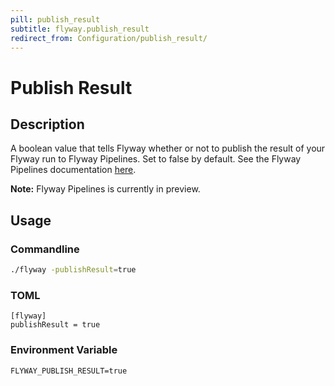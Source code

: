 ```yaml
---
pill: publish_result
subtitle: flyway.publish_result
redirect_from: Configuration/publish_result/
---
```


# Publish Result

## Description

A boolean value that tells Flyway whether or not to publish the result of your Flyway run to Flyway Pipelines. Set
to false by default. See the Flyway Pipelines documentation [here](https://red-gate.com/flyway/pipelines/documentation).

**Note:** Flyway Pipelines is currently in
preview.

## Usage

### Commandline
```bash
./flyway -publishResult=true
```

### TOML
```properties
[flyway]
publishResult = true
```

### Environment Variable
```properties
FLYWAY_PUBLISH_RESULT=true
```

